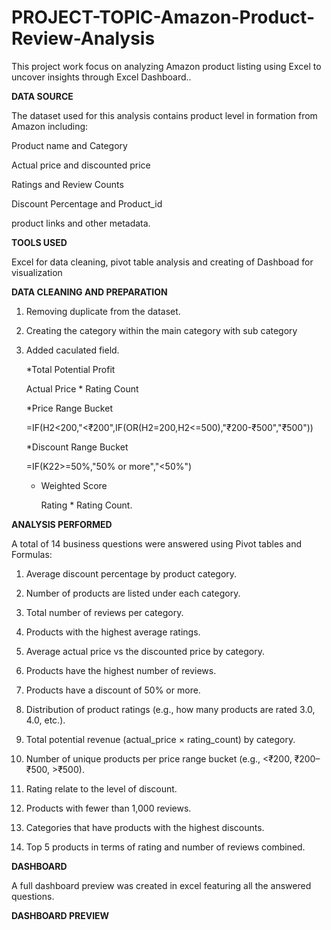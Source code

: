 # PROJECT-TOPIC-Amazon-Product-Review-Analysis
This project work focus on analyzing Amazon product listing using Excel to uncover insights through Excel Dashboard..

**DATA SOURCE**

The dataset used for this analysis contains product level in formation from Amazon including:
 
  Product name and Category
  
  Actual price and discounted price
  
  Ratings and Review Counts
  
  Discount Percentage and Product_id
  
  product links and other metadata.


**TOOLS USED**

  Excel for data cleaning, pivot table analysis and creating of Dashboad for visualization

**DATA CLEANING AND PREPARATION**
  
  1. Removing duplicate from the dataset.
  
  2. Creating the category within the main category with sub category
  
  3. Added caculated field.

     *Total Potential Profit

       Actual Price * Rating Count

     *Price Range Bucket

       =IF(H2<200,"<₹200",IF(OR(H2=200,H2<=500),"₹200-₹500","₹500"))

     *Discount Range Bucket

       =IF(K22>=50%,"50% or more","<50%")

     * Weighted Score

         Rating * Rating Count.

  **ANALYSIS PERFORMED**

  A total of 14 business questions were answered using Pivot tables and Formulas:

  1. Average discount percentage by product category.

  2. Number of products are listed under each category.

  3. Total number of reviews per category.

  4. Products with the highest average ratings.

  5. Average actual price vs the discounted price by category.

  6. Products have the highest number of reviews.

  7. Products have a discount of 50% or more.

  8. Distribution of product ratings (e.g., how many products are rated 3.0, 4.0, etc.).

  9. Total potential revenue (actual_price × rating_count) by category.

  10. Number of unique products per price range bucket (e.g., <₹200, ₹200–₹500, >₹500).

  11. Rating relate to the level of discount.

  12. Products with fewer than 1,000 reviews.

  13. Categories that have products with the highest discounts.

  14. Top 5 products in terms of rating and number of reviews combined.

**DASHBOARD**

 A full dashboard preview was created in excel featuring all the answered questions.

**DASHBOARD PREVIEW**

     
